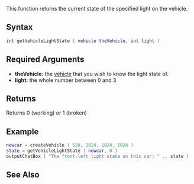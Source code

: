 This function returns the current state of the specified light on the vehicle.

Syntax
------

``` lua
int getVehicleLightState ( vehicle theVehicle, int light )
```

Required Arguments
------------------

-   **theVehicle:** the [vehicle](/docs/vehicle.md "wikilink") that you wish to know the light state of.
-   **light:** the whole number between 0 and 3

Returns
-------

Returns 0 (working) or 1 (broken)

Example
-------

``` lua
newcar = createVehicle ( 520, 1024, 1024, 1024 )
state = getVehicleLightState ( newcar, 0 )
outputChatBox ( "The front-left light state on this car: " .. state )
```

See Also
--------
